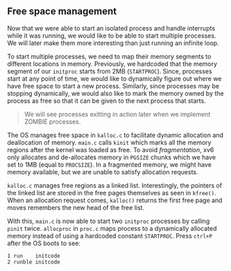 ## Free space management

Now that we were able to start an isolated process and handle interrupts while
it was running, we would like to be able to start multiple processes. We will
later make them more interesting than just running an infinite loop.

To start multiple processes, we need to map their memory segments to different
locations in memory. Previously, we hardcoded that the memory segment of our
`initproc` starts from 2MB (`STARTPROC`). Since, processes start at any point of
time, we would like to dynamically figure out where we have free space to start
a new process. Similarly, since processes may be stopping dynamically, we would
also like to mark the memory owned by the process as free so that it can be
given to the next process that starts.

> We will see processes exitting in action later when we implement ZOMBIE
processes.

The OS manages free space in `kalloc.c` to facilitate dynamic allocation and
deallocation of memory. `main.c` calls `kinit` which marks all the memory
regions after the kernel was loaded as free. To avoid *fragmentation*, xv6 only
allocates and de-allocates memory in `PGSIZE` chunks which we have set to 1MB
(equal to `PROCSIZE`). In a fragmented memory, we might have memory available,
but we are unable to satisfy allocation requests.

`kalloc.c` manages free regions as a linked list. Interestingly, the pointers of
the linked list are stored in the free pages themselves as seen in `kfree()`.
When an allocation request comes, `kalloc()` returns the first free page and 
moves remembers the new head of the free list.

With this, `main.c` is now able to start two `initproc` processes by calling
`pinit` twice. `allocproc` in `proc.c` maps process to a dynamically allocated
memory instead of using a hardcoded constant `STARTPROC`. Press `ctrl+P` after
the OS boots to see:

```
1 run    initcode
2 runble initcode
```
